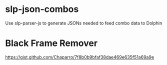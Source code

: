 # slp-json-combos
Use slp-parser-js to generate JSONs needed to feed combo data to Dolphin


# Black Frame Remover
https://gist.github.com/Chaparro/7f8b0b9bfaf38dae469e635f51a69a9e
